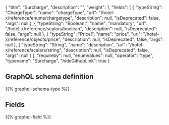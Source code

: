 {
  "title": "Surcharge",
  "description": "",
  "weight": 1,
  "fields": [
    {
      "typeString": "ChargeType!",
      "name": "chargeType",
      "url": "/hotel-x/reference/enums/chargetype",
      "description": null,
      "isDeprecated": false,
      "args": null
    },
    {
      "typeString": "Boolean!",
      "name": "mandatory",
      "url": "/hotel-x/reference/scalars/boolean",
      "description": null,
      "isDeprecated": false,
      "args": null
    },
    {
      "typeString": "Price!",
      "name": "price",
      "url": "/hotel-x/reference/objects/price",
      "description": null,
      "isDeprecated": false,
      "args": null
    },
    {
      "typeString": "String",
      "name": "description",
      "url": "/hotel-x/reference/scalars/string",
      "description": null,
      "isDeprecated": false,
      "args": null
    }
  ],
  "requireby": null,
  "enumValues": null,
  "operator": "type",
  "typename": "Surcharge",
  "hideGithubLink": true
}
## GraphQL schema definition

{{% graphql-schema-type %}}

## Fields

{{% graphql-field %}}
